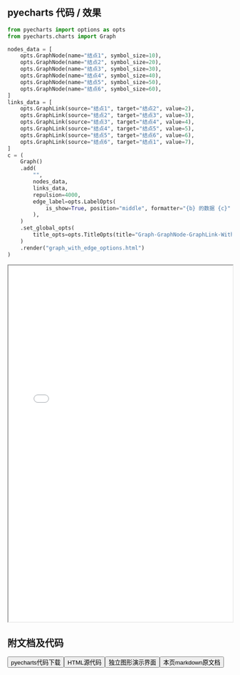 
## pyecharts 代码 / 效果

```python
from pyecharts import options as opts
from pyecharts.charts import Graph

nodes_data = [
    opts.GraphNode(name="结点1", symbol_size=10),
    opts.GraphNode(name="结点2", symbol_size=20),
    opts.GraphNode(name="结点3", symbol_size=30),
    opts.GraphNode(name="结点4", symbol_size=40),
    opts.GraphNode(name="结点5", symbol_size=50),
    opts.GraphNode(name="结点6", symbol_size=60),
]
links_data = [
    opts.GraphLink(source="结点1", target="结点2", value=2),
    opts.GraphLink(source="结点2", target="结点3", value=3),
    opts.GraphLink(source="结点3", target="结点4", value=4),
    opts.GraphLink(source="结点4", target="结点5", value=5),
    opts.GraphLink(source="结点5", target="结点6", value=6),
    opts.GraphLink(source="结点6", target="结点1", value=7),
]
c = (
    Graph()
    .add(
        "",
        nodes_data,
        links_data,
        repulsion=4000,
        edge_label=opts.LabelOpts(
            is_show=True, position="middle", formatter="{b} 的数据 {c}"
        ),
    )
    .set_global_opts(
        title_opts=opts.TitleOpts(title="Graph-GraphNode-GraphLink-WithEdgeLabel")
    )
    .render("graph_with_edge_options.html")
)

```

<iframe width="100%" height="800px" src="/pyecharts/Graph/graph_with_edge_options.html"></iframe>

## 附文档及代码

<a href="https://cdn.jsdelivr.net/gh/wfy-belief/python/docs/pyecharts/Graph/graph_with_edge_options.py"><button class="mybutton">pyecharts代码下载</button></a><a href="https://cdn.jsdelivr.net/gh/wfy-belief/python/docs/pyecharts/Graph/graph_with_edge_options.html"><button class="mybutton">HTML源代码</button></a><a href="https://python.wfyblog.cn/pyecharts/Graph/graph_with_edge_options.html"><button class="mybutton">独立图形演示界面</button></a><a href="https://cdn.jsdelivr.net/gh/wfy-belief/python/docs/pyecharts/Graph/graph_with_edge_options.md"><button class="mybutton">本页markdown原文档</button></a>